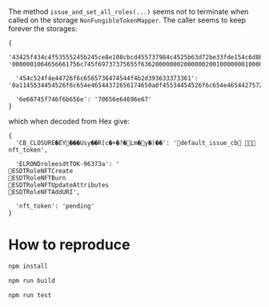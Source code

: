 The method `issue_and_set_all_roles(...)` seems not to terminate when called on the storage `NonFungibleTokenMapper`. The caller seems to keep forever the storages:

```
{
  '43425f434c4f53555245b245ce8e108cbcd455737984c4525b63d72be33fde154c6d8b0c1079a729be9b': '0000001064656661756c745f69737375655f636200000002000000200100000001000000000000000000000000000000000000000000000000000001000000096e66745f746f6b656e',

  '454c524f4e44726f6c6565736474544f4b2d393633373361': '0a1145534454526f6c654e46544372656174650a0f45534454526f6c654e46544275726e0a1b45534454526f6c654e4654557064617465417474726962757465730a1145534454526f6c654e4654416464555249',

  '6e66745f746f6b656e': '70656e64696e67'
}
```

which when decoded from Hex give:

```
{
  'CB_CLOSURE�EΎ���Usy��R[c�+�?�Lm�y�)��': '   default_issue_cb                                       	nft_token',

  'ELRONDroleesdtTOK-96373a': '
ESDTRoleNFTCreate
ESDTRoleNFTBurn
ESDTRoleNFTUpdateAttributes
ESDTRoleNFTAddURI',

  'nft_token': 'pending'
}
```

# How to reproduce

```bash
npm install

npm run build

npm run test
```
